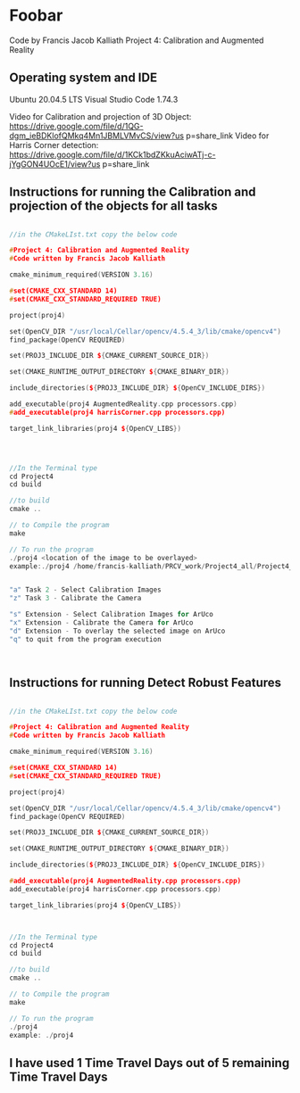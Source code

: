 # Foobar

Code by Francis Jacob Kalliath 
Project 4: Calibration and Augmented Reality

## Operating system and IDE

Ubuntu 20.04.5 LTS
Visual Studio Code 1.74.3

Video for Calibration and projection of 3D Object:
https://drive.google.com/file/d/1QG-dgm_ieBDKlofQMkq4Mn1JBMLVMvCS/view?us
p=share_link
Video for Harris Corner detection:
https://drive.google.com/file/d/1KCk1bdZKkuAciwATj-c-jYgGON4UOcE1/view?us
p=share_link

## Instructions for running the Calibration and projection of the objects for all tasks

```c++

//in the CMakeLIst.txt copy the below code

#Project 4: Calibration and Augmented Reality
#Code written by Francis Jacob Kalliath

cmake_minimum_required(VERSION 3.16)

#set(CMAKE_CXX_STANDARD 14)
#set(CMAKE_CXX_STANDARD_REQUIRED TRUE)

project(proj4)

set(OpenCV_DIR "/usr/local/Cellar/opencv/4.5.4_3/lib/cmake/opencv4")
find_package(OpenCV REQUIRED)

set(PROJ3_INCLUDE_DIR ${CMAKE_CURRENT_SOURCE_DIR})

set(CMAKE_RUNTIME_OUTPUT_DIRECTORY ${CMAKE_BINARY_DIR})

include_directories(${PROJ3_INCLUDE_DIR} ${OpenCV_INCLUDE_DIRS})

add_executable(proj4 AugmentedReality.cpp processors.cpp)
#add_executable(proj4 harrisCorner.cpp processors.cpp)

target_link_libraries(proj4 ${OpenCV_LIBS})




//In the Terminal type 
cd Project4
cd build

//to build 
cmake ..

// to Compile the program
make

// To run the program
./proj4 <location of the image to be overlayed>
example:./proj4 /home/francis-kalliath/PRCV_work/Project4_all/Project4_1/Data/tiger.jpeg


"a" Task 2 - Select Calibration Images
"z" Task 3 - Calibrate the Camera

"s" Extension - Select Calibration Images for ArUco 
"x" Extension - Calibrate the Camera for ArUco 
"d" Extension - To overlay the selected image on ArUco
"q" to quit from the program execution




```


## Instructions for running Detect Robust Features
```c++

//in the CMakeLIst.txt copy the below code

#Project 4: Calibration and Augmented Reality
#Code written by Francis Jacob Kalliath

cmake_minimum_required(VERSION 3.16)

#set(CMAKE_CXX_STANDARD 14)
#set(CMAKE_CXX_STANDARD_REQUIRED TRUE)

project(proj4)

set(OpenCV_DIR "/usr/local/Cellar/opencv/4.5.4_3/lib/cmake/opencv4")
find_package(OpenCV REQUIRED)

set(PROJ3_INCLUDE_DIR ${CMAKE_CURRENT_SOURCE_DIR})

set(CMAKE_RUNTIME_OUTPUT_DIRECTORY ${CMAKE_BINARY_DIR})

include_directories(${PROJ3_INCLUDE_DIR} ${OpenCV_INCLUDE_DIRS})

#add_executable(proj4 AugmentedReality.cpp processors.cpp)
add_executable(proj4 harrisCorner.cpp processors.cpp)

target_link_libraries(proj4 ${OpenCV_LIBS})



//In the Terminal type 
cd Project4
cd build

//to build 
cmake ..

// to Compile the program
make

// To run the program
./proj4 
example: ./proj4

```


## I have used 1 Time Travel Days out of 5 remaining Time Travel Days
